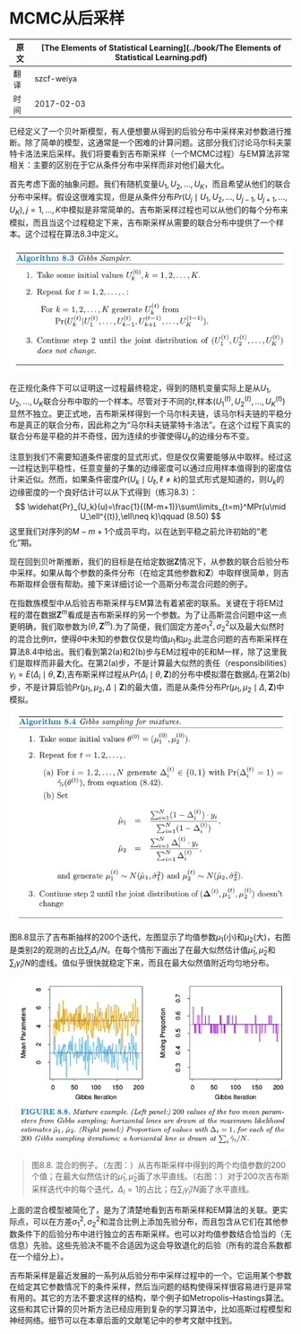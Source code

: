 # MCMC从后采样

| 原文   | [The Elements of Statistical Learning](../book/The Elements of Statistical Learning.pdf) |
| ---- | ---------------------------------------- |
| 翻译   | szcf-weiya                               |
| 时间   | 2017-02-03                               |

已经定义了一个贝叶斯模型，有人便想要从得到的后验分布中采样来对参数进行推断。除了简单的模型，这通常是一个困难的计算问题。这部分我们讨论马尔科夫蒙特卡洛法来后采样。我们将要看到吉布斯采样（一个MCMC过程）与EM算法非常相关：主要的区别在于它从条件分布中采样而非对他们最大化。

首先考虑下面的抽象问题。我们有随机变量$U_1,U_2,\ldots,U_K$，而且希望从他们的联合分布中采样。假设这很难实现，但是从条件分布$Pr(U_j\mid U_1,U_2,\ldots,U_{j-1},U_{j+1},\ldots,U_K),j=1,\ldots,K$中模拟是非常简单的。吉布斯采样过程也可以从他们的每个分布来模拟，而且当这个过程稳定下来，吉布斯采样从需要的联合分布中提供了一个样本。这个过程在算法8.3中定义。

![](../img/08/alg8.3.png)

在正规化条件下可以证明这一过程最终稳定，得到的随机变量实际上是从$U_1,U_2,\ldots,U_K$联合分布中取的一个样本。尽管对于不同的$t$,样本$(U_1^{(t)},U_2^{(t)},\ldots,U_K^{(t)})$显然不独立。更正式地，吉布斯采样得到一个马尔科夫链，该马尔科夫链的平稳分布是真正的联合分布，因此称之为“马尔科夫链蒙特卡洛法”。在这个过程下真实的联合分布是平稳的并不奇怪，因为连续的步骤使得$U_k$的边缘分布不变。

注意到我们不需要知道条件密度的显式形式，但是仅仅需要能够从中取样。经过这一过程达到平稳性，任意变量的子集的边缘密度可以通过应用样本值得到的密度估计来近似。然而，如果条件密度$Pr(U_k\mid U_\ell,\ell\neq k)$的显式形式是知道的，则$U_k$的边缘密度的一个良好估计可以从下式得到（练习8.3）：
$$
\widehat{Pr}_{U_k}(u)=\frac{1}{(M-m+1)}\sum\limits_{t=m}^MPr(u\mid U_\ell^{(t)},\ell\neq k)\qquad (8.50)
$$
这里我们对序列的$M-m+1$个成员平均，以在达到平稳之前允许初始的“老化”期。

现在回到贝叶斯推断，我们的目标是在给定数据$\mathbf Z$情况下，从参数的联合后验分布中采样。如果从每个参数的条件分布（在给定其他参数和$\mathbf Z$）中取样很简单，则吉布斯取样会很有帮助。接下来详细讨论一个高斯分布混合问题的例子。

在指数族模型中从后验吉布斯采样与EM算法有着紧密的联系。关键在于将EM过程的潜在数据$\mathbf Z^m$看成是吉布斯采样的另一个参数。为了让高斯混合问题中这一点更明确，我们取参数为$(\theta,\mathbf Z^m)$.为了简便，我们固定方差$\sigma_1^2,\sigma^2_2$以及最大似然时的混合比例$\pi$，使得$\theta$中未知的参数仅仅是均值$\mu_1$和$\mu_2$.此混合问题的吉布斯采样在算法8.4中给出。我们看到第2(a)和2(b)步与EM过程中的E和M一样，除了这里我们是取样而非最大化。在第2(a)步，不是计算最大似然的责任（responsibilities）$\gamma_i=E(\Delta_i\mid \theta,\mathbf Z)$,吉布斯采样过程从$Pr(\Delta_i\mid \theta,\mathbf Z)$的分布中模拟潜在数据$\Delta_i$.在第2(b)步，不是计算后验$Pr(\mu_1,\mu_2,\Delta\mid \mathbf Z)$的最大值，而是从条件分布$Pr(\mu_1,\mu_2\mid \Delta,\mathbf Z)$中模拟。

![](../img/08/alg8.4.png)

图8.8显示了吉布斯抽样的200个迭代，左图显示了均值参数$\mu_1$(小)和$\mu_2$(大)，右图是类别2的观测的占比$\sum_i\Delta_i/N$。在每个情形下画出了在最大似然估计值$\hat\mu_1,\hat\mu_2$和$\sum_i\hat\gamma_i/N$的虚线。值似乎很快就稳定下来，而且在最大似然值附近均匀地分布。

![](../img/08/fig8.8.png)

> 图8.8. 混合的例子。（左图：）从吉布斯采样中得到的两个均值参数的200个值；在最大似然估计的$\hat\mu_1,\hat\mu_2$画了水平直线。（右图：）对于200次吉布斯采样迭代中的每个迭代，$\Delta_i=1$的占比；在$\sum_i\hat\gamma_i/N$画了水平直线。

上面的混合模型被简化了，是为了清楚地看到吉布斯采样和EM算法的关联。更实际点，可以在方差$\sigma^2_1,\sigma^2_2$和混合比例上添加先验分布，而且包含从它们在其他参数条件下的后验分布中进行独立的吉布斯采样。也可以对均值参数结合恰当的（无信息）先验。这些先验决不能不合适因为这会导致退化的后验（所有的混合系数都在一个组分上）。

吉布斯采样是最近发展的一系列从后验分布中采样过程中的一个。它运用某个参数在给定其它参数情况下的条件采样，然后当问题的结构使得采样很容易进行是非常有用的。其它的方法不要求这样的结构，举个例子如Metropolis–Hastings算法。这些和其它计算的贝叶斯方法已经应用到复杂的学习算法中，比如高斯过程模型和神经网络。细节可以在本章后面的文献笔记中的参考文献中找到。

